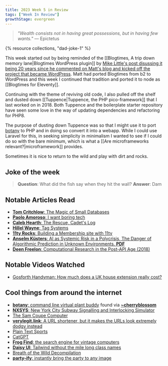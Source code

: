 ```yaml
---
title: 2023 Week 5 in Review
tags: ["Week In Review"]
growthStage: evergreen
---
```


> _"Wealth consists not in having great possessions, but in having few wants."_
> — Epictetus

{% resource collections, "dad-joke-1" %}

This week started out by being reminded of the [[Blogtimes, A trip down memory lane|Blogtimes WordPress plugin]]  by [Mike Little's post disussing it being 20 years since he commented on Matt's blog and kicked off the project that became WordPress](https://notacult.social/@mikelittle@mastodon.online/109750328046847753). Matt had ported Blogtimes from b2 to WordPress and this week I continued that tradition and ported it to node as [[Blogtimes for Eleventy]].

Continuing with the theme of reviving old code, I also pulled off the shelf and dusted down [[Tuppence|Tuppence, the PHP pico-framework]] that I last worked on in 2018. Both Tuppence and the boilerplate starter repository have seen some love in the way of updating dependencies and refactoring for PHP8.

The purpose of dusting down Tuppence was so that I might use it to port [botany](https://github.com/jifunks/botany) to PHP and in doing so convert it into a webapp. While I could use Laravel for this, in seeking simplicity in minimalism I wanted to see if I could do so with the bare minimum, which is what a [[Are microframeworks relevant?|microframework]] provides. 

Sometimes it is nice to return to the wild and play with dirt and rocks.

## Joke of the week
> **Question**: What did the fish say when they hit the wall?
> **Answer**: Dam

## Notable Articles Read
- [**Tom Critchlow**: The Magic of Small Databases](https://tomcritchlow.com/2023/01/27/small-databases/)
- [**Paolo Amoroso**: I want boring tech](https://journal.paoloamoroso.com/i-want-boring-tech)
- [**Caleb Hearth**: The Rescue, Cadet's Log](https://calebhearth.com/the-rescue-cadets-log)
- [**Hillel Wayne**: Tag Systems](https://buttondown.email/hillelwayne/archive/tag-systems/)
- [**11ty Rocks**: Building a Membership site with 11ty](https://11ty.rocks/posts/building-a-membership-site-with-11ty/)
- [**Anselm Küsters**: AI as Systemic Risk in a Polycrisis, The Danger of Algorithmic Prediction in Unknown Environments. **PDF**](https://www.cep.eu/fileadmin/user_upload/cep.eu/Studien/cepAdhoc_AI_as_Systemic_Risk_in_a_Polycrisis/cepAdhoc_AI_as_Systemic_Risk_in_a_Polycrisis.pdf)
- [**Deen Freelon**: Computational Research in the Post-API Age (2018)](https://www.tandfonline.com/doi/abs/10.1080/10584609.2018.1477506)

## Notable Videos Watched
- [Gosforth Handyman: How much does a UK house extension really cost?](https://www.youtube.com/watch?v=1HfBYmxr5q4)

## Cool things from around the internet
- [**botany**: command line virtual plant buddy](https://github.com/jifunks/botany) found via [**~cherryblossom**](https://tilde.team/~cherryblossom/)
- [**NXSYS**: New York City Subway Signalling and Interlocking Simulator](https://www.nycsubway.org/wiki/NXSYS,_Signalling_and_Interlocking_Simulator)
- [The Sam Coupe Computer](https://www.samcoupe.com/)
- [**verylegit.link**: A URL shortener, but it makes the URLs look extremely dodgy instead](https://verylegit.link/)
- [Plain Text Sports](https://plaintextsports.com)
- [CatGPT](https://catgpt.wvd.io/)
- [**Frog Find**: the search engine for vintage computers ](http://www.frogfind.com)
- [**Daisy UI**: Tailwind without the mile long class names](https://daisyui.com/)
- [Breath of the Wild Decompilation](https://botw.link/)
- [**party-ify**: instantly bring the party to any image](https://nathanielw.github.io/party-ify/)